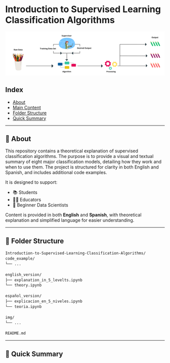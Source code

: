 # Introduction to Supervised Learning Classification Algorithms

![img_diagram_supervised_learning](<img/Supervised Learning.png>)

## Index
- [About](#-about)
- [Main Content](#-main-content)
- [Folder Structure](#-folder-structure)
- [Quick Summary](#-quick-summary)

---

## 📝 About

This repository contains a theoretical explanation of supervised classification algorithms. The purpose is to provide a visual and textual summary of eight major classification models, detailing how they work and when to use them. The project is structured for clarity in both English and Spanish, and includes additional code examples.


It is designed to support:
- 📚 Students  
- 🧑‍🏫 Educators  
- 🧪 Beginner Data Scientists  

Content is provided in both **English** and **Spanish**, with theoretical explanation and simplified language for easier understanding.

---

## 📁 Folder Structure

``` bash
Introduction-to-Supervised-Learning-Classification-Algorithms/
code_example/
└── ...

english_version/
├── explanation_in_5_levelts.ipynb
└── theory.ipynb

español_version/
├── explicacion_en_5_niveles.ipynb
└── teoria.ipynb

img/
└── ...

README.md
``` 

---
## 🏃 Quick Summary

